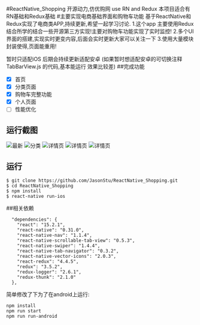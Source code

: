 #ReactNative_Shopping
开源动力,仿优购网 use RN and Redux
本项目适合有RN基础和Redux基础
#主要实现电商基础界面和购物车功能
基于ReactNative和Redux实现了电商类APP,持续更新,希望一起学习讨论.
1.这个app 主要使用Redux 结合所学的结合一些开源第三方实现!主要对购物车功能实现了实时监控!
2.多个UI界面的搭建,实现实时更变内容,后面会实时更新大家可以关注一下
3.使用大量模块封装使得,页面能重用!

暂时只适配iOS 后期会持续更新适配安卓 (如果暂时想适配安卓的可切换注释 TabBarView.js 的代码,基本能运行 效果比较差)
##完成功能

- [x] 首页
- [x] 分类页面
- [x] 购物车完整功能
- [x] 个人页面
- [ ] 性能优化

## 运行截图

![最新](https://github.com/JasonStu/ReactNative_Shopping/blob/master/screenshot/1.png)
![分类](https://github.com/JasonStu/ReactNative_Shopping/blob/master/screenshot/2.png)
![详情页](https://github.com/JasonStu/ReactNative_Shopping/blob/master/screenshot/3.png)
![详情页](https://github.com/JasonStu/ReactNative_Shopping/blob/master/screenshot/4.png)
![详情页](https://github.com/JasonStu/ReactNative_Shopping/blob/master/screenshot/5.png)

## 运行
```
$ git clone https://github.com/JasonStu/ReactNative_Shopping.git
$ cd ReactNative_Shopping
$ npm install
$ react-native run-ios
```

##相关依赖
```
  "dependencies": {
    "react": "15.2.1",
    "react-native": "0.31.0",
    "react-native-nav": "1.1.4",
    "react-native-scrollable-tab-view": "0.5.3",
    "react-native-swiper": "1.4.4",
    "react-native-tab-navigator": "0.3.2",
    "react-native-vector-icons": "2.0.3",
    "react-redux": "4.4.5",
    "redux": "3.5.2",
    "redux-logger": "2.6.1",
    "redux-thunk": "2.1.0"
  },
```

简单修改了下为了在android上运行:

```shell
npm install
npm run start
npm run run-android
```


